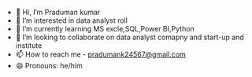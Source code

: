 - 👋 Hi, I’m Praduman kumar
- 👀 I’m interested in data analyst roll
- 🌱 I’m currently learning MS excle,SQL,Power BI,Python
- 💞️ I’m looking to collaborate on data analyst comapny and start-up and institute
- 📫 How to reach me - pradumank24567@gmail.com
- 😄 Pronouns: he/him


<!---
Pradumankumar123/Pradumankumar123 is a ✨ special ✨ repository because its `README.md` (this file) appears on your GitHub profile.
You can click the Preview link to take a look at your changes.
--->
